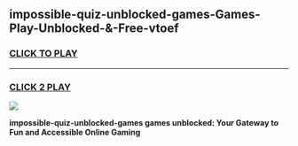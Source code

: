 
## impossible-quiz-unblocked-games-Games-Play-Unblocked-&-Free-vtoef
<h3>
<a href="https://premium76.site?title=impossible-quiz-unblocked-games&ref=24A">CLICK TO PLAY</a></h3>
<hr>

<h3>
<a href="https://premium76.site?title=impossible-quiz-unblocked-games&ref=24A">CLICK 2 PLAY</a>
  
</h3>

<a href="https://premium76.site?title=impossible-quiz-unblocked-games&ref=24A"><img src="https://clearcache.store/games.png"></a>


**impossible-quiz-unblocked-games games unblocked: Your Gateway to Fun and Accessible Online Gaming**
